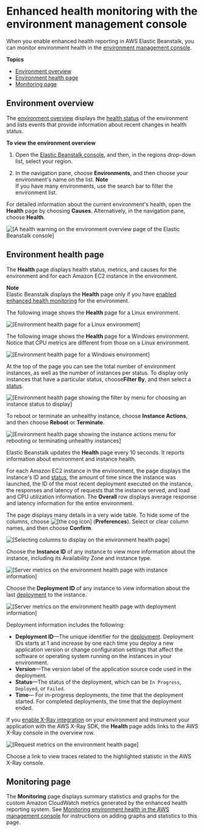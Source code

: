 # Enhanced health monitoring with the environment management console<a name="health-enhanced-console"></a>

When you enable enhanced health reporting in AWS Elastic Beanstalk, you can monitor environment health in the [environment management console](environments-console.md)\.

**Topics**
+ [Environment overview](#health-enhanced-console-overview)
+ [Environment health page](#health-enhanced-console-healthpage)
+ [Monitoring page](#health-enhanced-console-monitoringpage)

## Environment overview<a name="health-enhanced-console-overview"></a>

The [environment overview](environments-console.md#environments-dashboard) displays the [health status](health-enhanced-status.md) of the environment and lists events that provide information about recent changes in health status\.

**To view the environment overview**

1. Open the [Elastic Beanstalk console](https://console.aws.amazon.com/elasticbeanstalk), and then, in the regions drop\-down list, select your region\.

1. In the navigation pane, choose **Environments**, and then choose your environment's name on the list\.
**Note**  
If you have many environments, use the search bar to filter the environment list\.

For detailed information about the current environment's health, open the **Health** page by choosing **Causes**\. Alternatively, in the navigation pane, choose **Health**\.

![\[A health warning on the environment overview page of the Elastic Beanstalk console\]](http://docs.aws.amazon.com/elasticbeanstalk/latest/dg/images/enhanced-health-dashboard.png)

## Environment health page<a name="health-enhanced-console-healthpage"></a>

The **Health** page displays health status, metrics, and causes for the environment and for each Amazon EC2 instance in the environment\.

**Note**  
Elastic Beanstalk displays the **Health** page only if you have [enabled enhanced health monitoring](health-enhanced-enable.md) for the environment\.

The following image shows the **Health** page for a Linux environment\.

![\[Environment health page for a Linux environment\]](http://docs.aws.amazon.com/elasticbeanstalk/latest/dg/images/enhanced-health-instances.png)

The following image shows the **Health** page for a Windows environment\. Notice that CPU metrics are different from those on a Linux environment\.

![\[Environment health page for a Windows environment\]](http://docs.aws.amazon.com/elasticbeanstalk/latest/dg/images/enhanced-health-instances-win.png)

At the top of the page you can see the total number of environment instances, as well as the number of instances per status\. To display only instances that have a particular status, choose**Filter By**, and then select a [status](health-enhanced-status.md)\.

![\[Environment health page showing the filter by menu for choosing an instance status to display\]](http://docs.aws.amazon.com/elasticbeanstalk/latest/dg/images/enhanced-health-instances-status.png)

To reboot or terminate an unhealthy instance, choose **Instance Actions**, and then choose **Reboot** or **Terminate**\.

![\[Environment health page showing the instance actions menu for rebooting or terminating unhealthy instances\]](http://docs.aws.amazon.com/elasticbeanstalk/latest/dg/images/enhanced-health-instances-actions.png)

Elastic Beanstalk updates the **Health** page every 10 seconds\. It reports information about environment and instance health\.

For each Amazon EC2 instance in the environment, the page displays the instance's ID and [status](health-enhanced-status.md), the amount of time since the instance was launched, the ID of the most recent deployment executed on the instance, the responses and latency of requests that the instance served, and load and CPU utilization information\. The **Overall** row displays average response and latency information for the entire environment\.

The page displays many details in a very wide table\. To hide some of the columns, choose ![\[the cog icon\]](http://docs.aws.amazon.com/elasticbeanstalk/latest/dg/images/cog.png) \(**Preferences**\)\. Select or clear column names, and then choose **Confirm**\.

![\[Selecting columns to display on the environment health page\]](http://docs.aws.amazon.com/elasticbeanstalk/latest/dg/images/enhanced-health-console-preferences.png)

Choose the **Instance ID** of any instance to view more information about the instance, including its Availability Zone and instance type\.

![\[Server metrics on the environment health page with instance information\]](http://docs.aws.amazon.com/elasticbeanstalk/latest/dg/images/enhanced-health-console-instance.png)

Choose the **Deployment ID** of any instance to view information about the last [deployment](using-features.deploy-existing-version.md) to the instance\.

![\[Server metrics on the environment health page with deployment information\]](http://docs.aws.amazon.com/elasticbeanstalk/latest/dg/images/enhanced-health-console-deployment.png)

Deployment information includes the following:
+ **Deployment ID**—The unique identifier for the [deployment](using-features.deploy-existing-version.md)\. Deployment IDs starts at 1 and increase by one each time you deploy a new application version or change configuration settings that affect the software or operating system running on the instances in your environment\.
+ **Version**—The version label of the application source code used in the deployment\.
+ **Status**—The status of the deployment, which can be `In Progress`, `Deployed`, or `Failed`\.
+ **Time**— For in\-progress deployments, the time that the deployment started\. For completed deployments, the time that the deployment ended\.

If you [enable X\-Ray integration](environment-configuration-debugging.md) on your environment and instrument your application with the AWS X\-Ray SDK, the **Health** page adds links to the AWS X\-Ray console in the overview row\.

![\[Request metrics on the environment health page\]](http://docs.aws.amazon.com/elasticbeanstalk/latest/dg/images/enhanced-health-console-xray.png)

Choose a link to view traces related to the highlighted statistic in the AWS X\-Ray console\.

## Monitoring page<a name="health-enhanced-console-monitoringpage"></a>

The **Monitoring** page displays summary statistics and graphs for the custom Amazon CloudWatch metrics generated by the enhanced health reporting system\. See [Monitoring environment health in the AWS management console](environment-health-console.md) for instructions on adding graphs and statistics to this page\. 